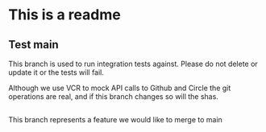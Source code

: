 # This is a readme

## Test main

This branch is used to run integration tests against. Please do not delete or update it or the tests will fail.

Although we use VCR to mock API calls to Github and Circle the git operations are real, and if this branch changes so will the shas.

##

This branch represents a feature we would like to merge to main
